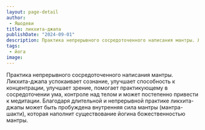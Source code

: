 ```yaml
---
layout: page-detail
author:
 - Яшодеви
title: ликхита-джапа
publishDate: "2024-09-01"
description: Практика непрерывного сосредоточенного написания мантры. Ликхита-джапа успокаивает сознание, улучшает способность к концентрации, улучшает зрение, помогает практикующему в сосредоточении ума, контроле над телом и может постепенно привести к медитации. Благодаря длительной и непрерывной практике ликхита-джапы может быть пробуждена внутренняя сила мантры (мантра-шакти), которая наполнит существование йогина божественностью мантры.
tags:
 - йога
image: 
---
```


Практика непрерывного сосредоточенного написания мантры. Ликхита-джапа успокаивает сознание, улучшает способность к концентрации, улучшает зрение, помогает практикующему в сосредоточении ума, контроле над телом и может постепенно привести к медитации. Благодаря длительной и непрерывной практике ликхита-джапы может быть пробуждена внутренняя сила мантры (мантра-шакти), которая наполнит существование йогина божественностью мантры.

